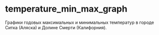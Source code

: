 # temperature_min_max_graph
Графики годовых максимальных и минимальных температур в городе Ситка (Аляска) и Долине Смерти (Калифорния).
